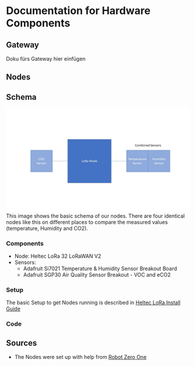 # Documentation for Hardware Components
## Gateway

Doku fürs Gateway hier einfügen

## Nodes
## Schema
![Node Schema](images/Node_schema.jpg)
This image shows the basic schema of our nodes.
There are four identical nodes like this on different places to compare the measured values (temperature, Humidity and CO2).
### Components
- Node: Heltec LoRa 32 LoRaWAN V2
- Sensors:
	- Adafruit Si7021 Temperature & Humidity Sensor Breakout Board
	- Adafruit SGP30 Air Quality Sensor Breakout - VOC and eCO2

### Setup
The basic Setup to get Nodes running is described in [Heltec LoRa Install Guide](HeltecLora32Install.md)

### Code

## Sources
- The Nodes were set up with help from [Robot Zero One](https://robotzero.one/heltec-lora32-lorawan-node/)
